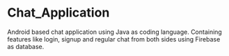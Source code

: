 # Chat_Application

Android based chat application using Java as coding language.
Containing features like login, signup and regular chat from both sides using Firebase as database.
